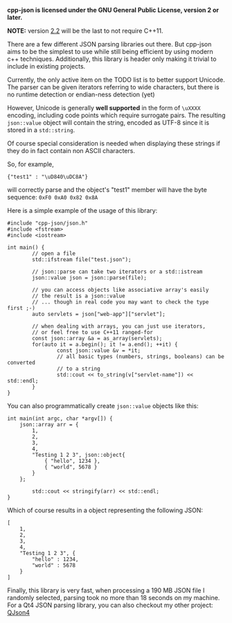 **cpp-json is licensed under the GNU General Public License, version 2 or later.**

**NOTE:** version [2.2](https://github.com/eteran/cpp-json/releases/tag/2.2) will be the last to not require C++11.

There are a few different JSON parsing libraries out there. But cpp-json aims to be the simplest to use while still being efficient by using modern c++ techniques. Additionally, this library is header only making it trivial to include in existing projects.

Currently, the only active item on the TODO list is to better support Unicode. The parser can be given iterators referring to wide characters, but there is no runtime detection or endian-ness detection (yet)

However, Unicode is generally **well supported** in the form of `\uXXXX` encoding, including code points which require surrogate pairs. The resulting `json::value` object will contain the string, encoded as UTF-8 since it is stored in a `std::string`.

Of course special consideration is needed when displaying these strings if they do in fact contain non ASCII characters.

So, for example,

    {"test1" : "\uD840\uDC8A"}
   
will correctly parse and the object's "test1" member will have the byte sequence: `0xF0 0xA0 0x82 0x8A`

Here is a simple example of the usage of this library:

	#include "cpp-json/json.h"
	#include <fstream>
	#include <iostream>

	int main() {
        	// open a file
        	std::ifstream file("test.json");

        	// json::parse can take two iterators or a std::istream
        	json::value json = json::parse(file);

        	// you can access objects like associative array's easily
        	// the result is a json::value
        	// ... though in real code you may want to check the type first ;-)
        	auto servlets = json["web-app"]["servlet"];

        	// when dealing with arrays, you can just use iterators, 
        	// or feel free to use C++11 ranged-for
        	const json::array &a = as_array(servlets);
        	for(auto it = a.begin(); it != a.end(); ++it) {
                	const json::value &v = *it;
                	// all basic types (numbers, strings, booleans) can be converted 
                	// to a string
                	std::cout << to_string(v["servlet-name"]) << std::endl;
        	}
	}
	
You can also programmatically create `json::value` objects like this:

	int main(int argc, char *argv[]) {
		json::array arr = {
			1,
			2,
			3,
			4,
			"Testing 1 2 3", json::object{
				{ "hello", 1234 },
				{ "world", 5678 }
			}
		};

        	std::cout << stringify(arr) << std::endl;
	}
	
Which of course results in a object representing the following JSON:

	[
		1,
		2,
		3,
		4,
		"Testing 1 2 3", {
			"hello" : 1234,
			"world" : 5678
		}
	]
	
Finally, this library is very fast, when processing a 190 MB JSON file I randomly selected, parsing took no more than 18 seconds on my machine. For a Qt4 JSON parsing library, you can also checkout my other project: [QJson4](https://github.com/eteran/qjson4)
